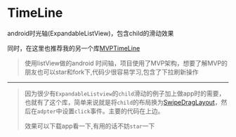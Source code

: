 # TimeLine
android时光轴(ExpandableListView)，包含child的滑动效果

同时，在这里也推荐我的另一个库[MVPTimeLine](https://github.com/vienan/MVPTimeLine)

>使用listView做的android 时间轴，项目使用了MVP架构，想要了解MVP的朋友也可以star和fork下,代码少很容易学习,包含了下拉刷新操作

----------



> 因为很少有`ExpandableListview`的`child`滑动的例子加上做app时的需要，也就有了这个库，简单来说就是将`child`的布局换为[SwipeDragLayout](https://github.com/vienan/TimeLine/blob/master/swipelayout/src/main/java/com/ditclear/swipelayout/SwipeDragLayout.java)，然后在`adpter`中设置`click`事件。主要的代码在上边。
> 
> 效果可以下载app看一下,有用的话不妨`star`一下

